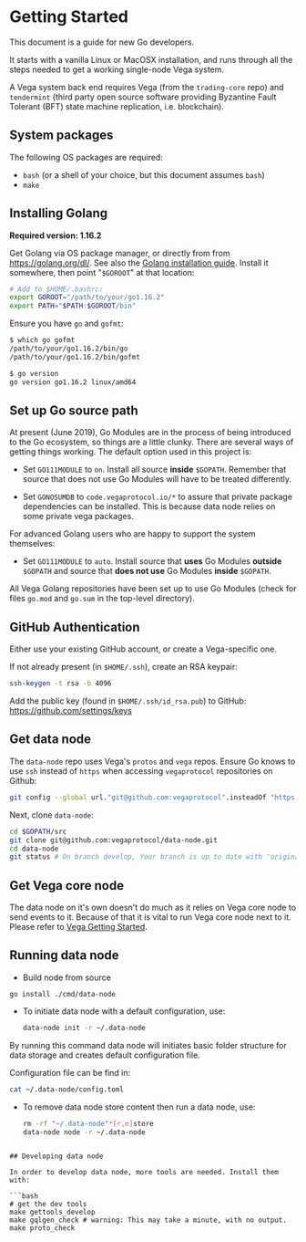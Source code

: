 # Getting Started

This document is a guide for new Go developers.

It starts with a vanilla Linux or MacOSX installation, and runs through all the
steps needed to get a working single-node Vega system.

A Vega system back end requires Vega (from the `trading-core` repo) and
`tendermint` (third party open source software providing Byzantine Fault
Tolerant (BFT) state machine replication, i.e. blockchain).

## System packages

The following OS packages are required:

* `bash` (or a shell of your choice, but this document assumes `bash`)
* `make`

## Installing Golang

**Required version: 1.16.2**

Get Golang via OS package manager, or directly from from https://golang.org/dl/.
See also the [Golang installation guide](https://golang.org/doc/install).
Install it somewhere, then point "`$GOROOT`" at that location:

```bash
# Add to $HOME/.bashrc:
export GOROOT="/path/to/your/go1.16.2"
export PATH="$PATH:$GOROOT/bin"
```

Ensure you have `go` and `gofmt`:

```bash
$ which go gofmt
/path/to/your/go1.16.2/bin/go
/path/to/your/go1.16.2/bin/gofmt

$ go version
go version go1.16.2 linux/amd64
```

## Set up Go source path

At present (June 2019), Go Modules are in the process of being introduced to the
Go ecosystem, so things are a little clunky. There are several ways of getting
things working. The default option used in this project is:

* Set `GO111MODULE` to `on`. Install all source **inside** `$GOPATH`.
  Remember that source that does not use Go Modules will have to be treated
  differently.

* Set `GONOSUMDB` to `code.vegaprotocol.io/*` to assure that private package dependencies can be installed. This is because data node relies on some private vega packages.

For advanced Golang users who are happy to support the system themselves:

* Set `GO111MODULE` to `auto`. Install source that **uses** Go Modules
  **outside** `$GOPATH` and source that **does not use** Go Modules **inside**
  `$GOPATH`.

All Vega Golang repositories have been set up to use Go Modules (check for files
`go.mod` and `go.sum` in the top-level directory).

## GitHub Authentication

Either use your existing GitHub account, or create a Vega-specific one.

If not already present (in `$HOME/.ssh`), create an RSA keypair:

```bash
ssh-keygen -t rsa -b 4096
```

Add the public key (found in `$HOME/.ssh/id_rsa.pub`) to GitHub:
https://github.com/settings/keys

## Get data node

The `data-node` repo uses Vega's `protos` and `vega` repos. Ensure Go knows to use `ssh`
instead of `https` when accessing `vegaprotocol` repositories on Github:

```bash
git config --global url."git@github.com:vegaprotocol".insteadOf "https://github.com/vegaprotocol"
```

Next, clone `data-node`:

```bash
cd $GOPATH/src
git clone git@github.com:vegaprotocol/data-node.git
cd data-node
git status # On branch develop, Your branch is up to date with 'origin/develop'.
```

## Get Vega core node

The data node on it's own doesn't do much as it relies on Vega core node to send events to it.
Because of that it is vital to run Vega core node next to it.
Please refer to [Vega Getting Started](https://github.com/vegaprotocol/vega/blob/develop/GETTING_STARTED.md).

## Running data node

* Build node from source
```
go install ./cmd/data-node
```

* To initiate data node with a default configuration, use:

  ```bash
  data-node init -r ~/.data-node
  ```

By running this command data node will initiates basic folder structure for data storage and creates default configuration file.

Configuration file can be find in:

```bash
cat ~/.data-node/config.toml
```

* To remove data node store content then run a data node, use:

  ```bash
  rm -rf "~/.data-node"*[r,e]store
  data-node node -r ~/.data-node
```

## Developing data node

In order to develop data node, more tools are needed. Install them with:

```bash
# get the dev tools
make gettools_develop
make gqlgen_check # warning: This may take a minute, with no output.
make proto_check
```
